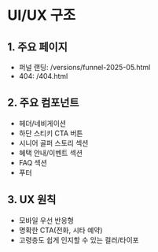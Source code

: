 # UI/UX 구조

## 1. 주요 페이지
- 퍼널 랜딩: /versions/funnel-2025-05.html
- 404: /404.html

## 2. 주요 컴포넌트
- 헤더/네비게이션
- 하단 스티키 CTA 버튼
- 시니어 골퍼 스토리 섹션
- 혜택 안내/이벤트 섹션
- FAQ 섹션
- 푸터

## 3. UX 원칙
- 모바일 우선 반응형
- 명확한 CTA(전화, 시타 예약)
- 고령층도 쉽게 인지할 수 있는 컬러/타이포 